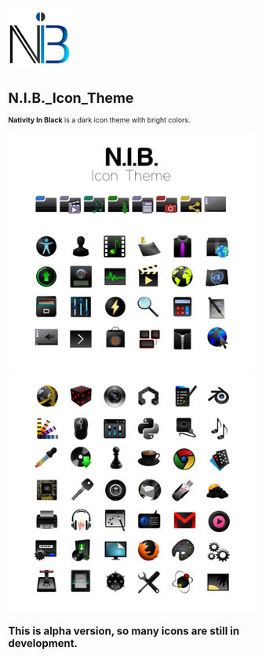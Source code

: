 ![alt text](https://github.com/ju1464/N.I.B._Icon_Theme/blob/master/LOGO.svg)

# N.I.B._Icon_Theme

**Nativity In Black** is a dark icon theme with bright colors.

![alt text](https://github.com/ju1464/N.I.B._Icon_Theme/blob/master/PREVIEWS/Preview01.png)
![alt text](https://github.com/ju1464/N.I.B._Icon_Theme/blob/master/PREVIEWS/Preview02.png)

## This is alpha version, so many icons are still in development.
